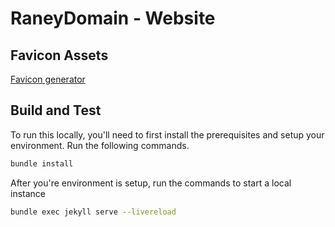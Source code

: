 # RaneyDomain - Website

## Favicon Assets
[Favicon generator](https://favicon.io/favicon-converter/)

## Build and Test
To run this locally, you'll need to first install the prerequisites and setup your environment. Run the following commands.

```bash
bundle install
```

After you're environment is setup, run the commands to start a local instance

```bash
bundle exec jekyll serve --livereload
```
